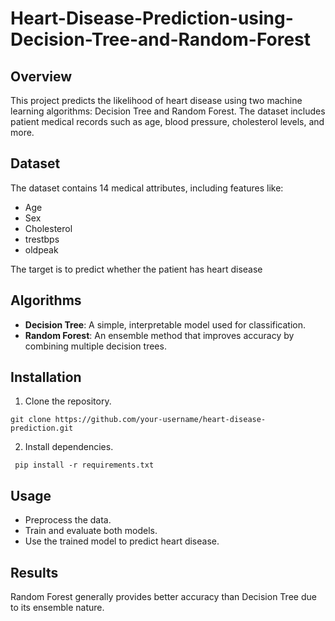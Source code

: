# Heart-Disease-Prediction-using-Decision-Tree-and-Random-Forest
## Overview 
This project predicts the likelihood of heart disease using two machine learning algorithms: Decision Tree and Random Forest. The dataset includes patient medical records such as age, blood pressure, cholesterol levels, and more.

## Dataset 
The dataset contains 14 medical attributes, including features like:
* Age 
* Sex  
* Cholesterol
* trestbps
* oldpeak	

The target is to predict whether the patient has heart disease

## Algorithms
 * **Decision Tree**: A simple, interpretable model used for classification.
 * **Random Forest**: An ensemble method that improves accuracy by combining multiple decision trees.

 ## Installation 
 1. Clone the repository.

 ```git clone https://github.com/your-username/heart-disease-prediction.git ```

 2. Install dependencies.
   
``` pip install -r requirements.txt```

## Usage 
* Preprocess the data. 
* Train and evaluate both models.
*  Use the trained model to predict heart disease.

 ## Results
  Random Forest generally provides better accuracy than Decision Tree due to its ensemble nature.
